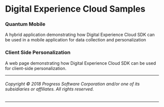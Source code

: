 # Digital Experience Cloud Samples


### Quantum Mobile

A hybrid application demonstrating how Digital Experience Cloud SDK can be used in a mobile application for data collection and personalization

### Client Side Personalization
A web page demonstrating how  Digital Experience Cloud SDK can be used for client-side personalization.

---

###### Copyright © 2018 Progress Software Corporation and/or one of its subsidiaries or affiliates. All rights reserved.

---